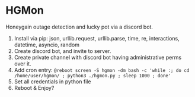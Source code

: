 # HGMon
Honeygain outage detection and lucky pot via a discord bot.

1. Install via pip: json, urllib.request, urllib.parse, time, re, interactions, datetime, asyncio, random
2. Create discord bot, and invite to server.
3. Create private channel with discord bot having administrative perms over it.
4. Add cron entry: `@reboot screen -S hgmon -dm bash -c 'while :; do cd /home/user/hgmon/ ; python3 ./hgmon.py ; sleep 1000 ; done'`
5. Set all credentials in python file
6. Reboot & Enjoy?
